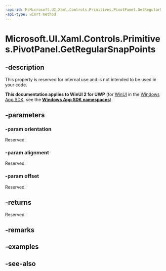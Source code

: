 ```yaml
---
-api-id: M:Microsoft.UI.Xaml.Controls.Primitives.PivotPanel.GetRegularSnapPoints(Microsoft.UI.Xaml.Controls.Orientation,Microsoft.UI.Xaml.Controls.Primitives.SnapPointsAlignment,System.Single@)
-api-type: winrt method
---
```


<!-- Method syntax
public float GetRegularSnapPoints(Windows.UI.Xaml.Controls.Orientation orientation, Windows.UI.Xaml.Controls.Primitives.SnapPointsAlignment alignment, System.Single offset)
-->

# Microsoft.UI.Xaml.Controls.Primitives.PivotPanel.GetRegularSnapPoints

## -description
This property is reserved for internal use and is not intended to be used in your code.

**This documentation applies to WinUI 2 for UWP** (for [WinUI](/windows/apps/winui/winui3/) in the [Windows App SDK](/windows/apps/windows-app-sdk/), see the **[Windows App SDK namespaces](/windows/windows-app-sdk/api/winrt/)**).

## -parameters
### -param orientation
Reserved.

### -param alignment
Reserved.

### -param offset
Reserved.

## -returns
Reserved.

## -remarks

## -examples

## -see-also
